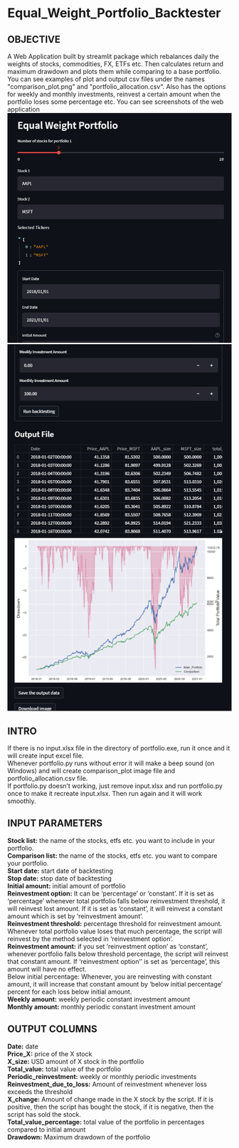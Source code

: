# Equal_Weight_Portfolio_Backtester
## OBJECTIVE<br />
A Web Application built by streamlit package which rebalances daily the weights of stocks, commodities, FX, ETFs etc. Then calculates return and maximum drawdown and plots them while comparing to a base portfolio. You can see examples of plot and output csv files under the names "comparison_plot.png" and "portfolio_allocation.csv". Also has the options for weekly and monthly investments, reinvest a certain amount when the portfolio loses some percentage etc. You can see screenshots of the web application
![This is an image](Screenshot_1.png)
![This is an image](Screenshot_2.png)

## INTRO<br />
If there is no input.xlsx file in the directory of portfolio.exe, run it once and it will create input excel file.<br />
Whenever portfolio.py runs without error it will make a beep sound (on Windows) and will create comparison_plot image file and portfolio_allocation.csv file.<br />
If portfolio.py doesn’t working, just remove input.xlsx and run portfolio.py once to make it recreate input.xlsx. Then run again and it will work smoothly.<br />

## INPUT PARAMETERS<br />
**Stock list:** the name of the stocks, etfs etc. you want to include in your portfolio.<br />
**Comparison list:** the name of the stocks, etfs etc. you want to compare your portfolio.<br />
**Start date:** start date of backtesting<br />
**Stop date:** stop date of backtesting<br />
**Initial amount:** initial amount of portfolio<br />
**Reinvestment option:** It can be ‘percentage’ or ‘constant’. If it is set as ‘percentage’ whenever total portfolio falls below reinvestment threshold, it will reinvest lost amount. If it is set as ‘constant’, it will reinvest a constant amount which is set by ‘reinvestment amount’.<br />
**Reinvestment threshold:** percentage threshold for reinvestment amount. Whenever total portfolio value loses that much percentage, the script will reinvest by the method selected in ‘reinvestment option’.<br />
**Reinvestment amount:** if you set ‘reinvestment option’ as ‘constant’, whenever portfolio falls below threshold percentage, the script will reinvest that constant amount. If ‘reinvestment option’’ is set as ‘percentage’, this amount will have no effect.<br />
Below initial percentage: Whenever, you are reinvesting with constant amount, it will increase that constant amount by ‘below initial percentage’ percent for each loss below initial amount.<br />
**Weekly amount:** weekly periodic constant investment amount<br />
**Monthly amount:** monthly periodic constant investment amount<br />

## OUTPUT COLUMNS<br />
**Date:** date<br />
**Price_X:** price of the X stock<br />
**X_size:** USD amount of X stock in the portfolio<br />
**Total_value:** total value of the portfolio<br />
**Periodic_reinvestment:** weekly or monthly periodic investments<br />
**Reinvestment_due_to_loss:** Amount of reinvestment whenever loss exceeds the threshold<br />
**X_change:** Amount of change made in the X stock by the script. If it is positive, then the script has bought the stock, if it is negative, then the script has sold the stock.<br />
**Total_value_percentage:** total value of the portfolio in percentages compared to initial amount<br />
**Drawdown:** Maximum drawdown of the portfolio<br />



